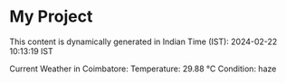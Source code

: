 # My Project

This content is dynamically generated in Indian Time (IST): 2024-02-22 10:13:19 IST


Current Weather in Coimbatore:
Temperature: 29.88 °C
Condition: haze
